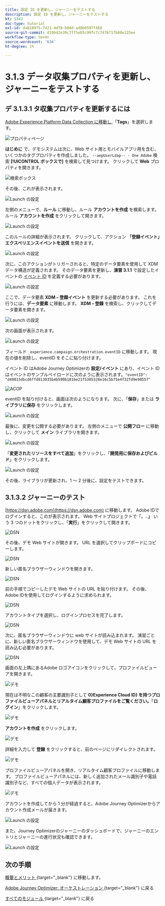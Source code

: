 ```yaml
---
title: 設定 ID を更新し、ジャーニーをテストする
description: 設定 ID を更新し、ジャーニーをテストする
kt: 5342
doc-type: tutorial
exl-id: da018975-7421-4d70-b04d-ad8b0597f460
source-git-commit: d19bd2e39c7ff5eb5c99fc7c747671fb80e125ee
workflow-type: tm+mt
source-wordcount: '634'
ht-degree: 1%

---
```


# 3.1.3 データ収集プロパティを更新し、ジャーニーをテストする

## デ 3.1.3.1 タ収集プロパティを更新するには

[Adobe Experience Platform Data Collection に移動し ](https://experience.adobe.com/data-collection/home) 「**Tags**」を選択します。

![ プロパティページ ](./../../../../modules/delivery-activation/datacollection/dc1.1/images/launch1.png)

**はじめに** で、デモシステムは次に、Web サイト用とモバイルアプリ用を含む、いくつかのタグプロパティを作成しました。 `--aepUserLdap-- - One Adobe` 検索 **[!UICONTROL ボックスで]** を検索して見つけます。 クリックして **Web** プロパティを開きます。

![ 検索ボックス ](./../../../../modules/delivery-activation/datacollection/dc1.1/images/property6.png)

その後、これが表示されます。

![Launch の設定 ](./images/rule1.png)

左側のメニューで、**ルール** に移動し、ルール **アカウントを作成** を検索します。 ルール **アカウントを作成** をクリックして開きます。

![Launch の設定 ](./images/rule2.png)

このルールの詳細が表示されます。 クリックして、アクション **「登録イベント」エクスペリエンスイベントを送信** を開きます。

![Launch の設定 ](./images/rule3.png)

次に、このアクションがトリガーされると、特定のデータ要素を使用して XDM データ構造が定義されます。 そのデータ要素を更新し、**演習 3.1.1** で設定したイベントの [ イベント ID](./ex1.md) を定義する必要があります。

![Launch の設定 ](./images/rule4.png)

ここで、データ要素 **XDM – 登録イベント** を更新する必要があります。 これを行うには、**データ要素** に移動します。 **XDM – 登録** を検索し、クリックしてデータ要素を開きます。

![Launch の設定 ](./images/rule5.png)

次の画面が表示されます。

![Launch の設定 ](./images/rule6.png)

フィールド `_experience.campaign.orchestration.eventID` に移動します。 現在の値を削除し、eventID をそこに貼り付けます。

イベント ID はAdobe Journey Optimizerの **設定/イベント** にあり、イベント ID はイベントのサンプルペイロードに次のように表示されます。`"eventID": "d40815dbcd6ffd813035b4b590b181be21f5305328e16c5b75e4f32fd9e98557"`

![ACOP](./images/payloadeventID.png)

eventID を貼り付けると、画面は次のようになります。 次に、「**保存**」または **ライブラリに保存** をクリックします。

![Launch の設定 ](./images/rule7.png)

最後に、変更を公開する必要があります。 左側のメニューで **公開フロー** に移動し、クリックして **メイン** ライブラリを開きます。

![Launch の設定 ](./images/rule8.png)

「**変更されたリソースをすべて追加**」をクリックし、「**開発用に保存およびビルド**」をクリックします。

![Launch の設定 ](./images/rule9.png)

その後、ライブラリが更新され、1 ～ 2 分後に、設定をテストできます。

## 3.1.3.2 ジャーニーのテスト

[https://dsn.adobe.com](https://dsn.adobe.com) に移動します。 Adobe IDでログインすると、このが表示されます。 Web サイトプロジェクトで「。..**」** いう 3 つのドットをクリックし、「**実行**」をクリックして開きます。

![DSN](./../../datacollection/dc1.1/images/web8.png)

その後、デモ Web サイトが開きます。 URL を選択してクリップボードにコピーします。

![DSN](../../../getting-started/gettingstarted/images/web3.png)

新しい匿名ブラウザーウィンドウを開きます。

![DSN](../../../getting-started/gettingstarted/images/web4.png)

前の手順でコピーしたデモ Web サイトの URL を貼り付けます。 その後、Adobe IDを使用してログインするように求められます。

![DSN](../../../getting-started/gettingstarted/images/web5.png)

アカウントタイプを選択し、ログインプロセスを完了します。

![DSN](../../../getting-started/gettingstarted/images/web6.png)

次に、匿名ブラウザーウィンドウに web サイトが読み込まれます。 演習ごとに、新しい匿名ブラウザーウィンドウを使用して、デモ Web サイトの URL を読み込む必要があります。

![DSN](../../../getting-started/gettingstarted/images/web7.png)

画面の左上隅にあるAdobe ロゴアイコンをクリックして、プロファイルビューアを開きます。

![デモ](./../../../../modules/delivery-activation/datacollection/dc1.2/images/pv1.png)

現在は不明なこの顧客の主要識別子として **0&rbrace;Experience Cloud ID&rbrace; を持つプロファイルビューアパネルとリアルタイム顧客プロファイルをご覧ください。**「**ログイン**」をクリックします。

![デモ](./../../../../modules/delivery-activation/datacollection/dc1.2/images/pv2.png)

**アカウントを作成** をクリックします。

![デモ](./../../../../modules/delivery-activation/datacollection/dc1.2/images/pv9.png)

詳細を入力して **登録** をクリックすると、前のページにリダイレクトされます。

![デモ](./../../../../modules/delivery-activation/datacollection/dc1.2/images/pv10.png)

プロファイルビューアパネルを開き、リアルタイム顧客プロファイルに移動します。 プロファイルビューアパネルには、新しく追加されたメール識別子や電話識別子など、すべての個人データが表示されます。

![デモ](./../../../../modules/delivery-activation/datacollection/dc1.2/images/pv11.png)

アカウントを作成してから 1 分が経過すると、Adobe Journey Optimizerからアカウント作成メールが届きます。

![Launch の設定 ](./images/email.png)

また、Journey Optimizerのジャーニーのダッシュボードで、ジャーニーのエントリとジャーニーの進行状況も確認できます。

![Launch の設定 ](./images/emaildash.png)

## 次の手順

[ 概要とメリット ](./summary.md){target="_blank"} に移動します。

[Adobe Journey Optimizer: オーケストレーション ](./journey-orchestration-create-account.md){target="_blank"} に戻る

[ すべてのモジュール ](./../../../../overview.md){target="_blank"} に戻る
